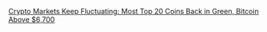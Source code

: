 [Crypto Markets Keep Fluctuating: Most Top 20 Coins Back in Green, Bitcoin Above $6,700](https://cointelegraph.com/news/crypto-markets-keep-fluctuating-most-top-20-coins-back-in-green-bitcoin-above-6-700)